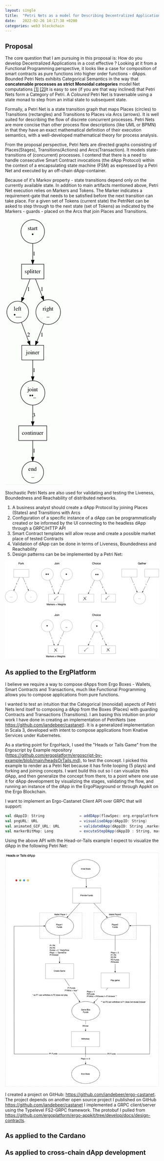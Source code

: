```yaml
---
layout: single
title:  "Petri Nets as a model for Describing Decentralized Applications (dApps)"
date:   2022-02-26 14:17:38 +0200
categories: web3 blockchain 
---
```


## Proposal

The core question that I am pursuing in this proposal is: How do you develop Decentralized Applications in a cost effective ?  Looking at it from a Functional Programming perspective, it looks like a case for composition of smart contracts as pure functions into higher order functions - dApps. Bounded Petri Nets exhibits Categorical Semantics in the way that **concatenable processes as strict Monoidal categories** model Net computations [[1]](#1) [[2]](#2)It is easy to see (if you are that way inclined) that Petri Nets form a Category of Petri. A _Coloured_ Petri Net is traversable using a state monad to step from an initial state to subsequent state.

Formally, a Petri Net is a state transition graph that maps Places (circles) to Transitions (rectangles) and Transitions to Places via Arcs (arrows).
It is well suited for describing the flow of discrete concurrent processes. Petri Nets are more concise than other process flow descriptions (like UML or BPMN) in that they have an exact mathematical definition of their execution semantics, with a well-developed mathematical theory for process analysis.

From the proposal perspective, Petri Nets are directed graphs consisting of Places(Stages), Transitions(Actions) and Arcs(Transaction). It models state-transitions of (concurrent) processes. I contend that there is a need to handle consecutive Smart Contract invocations (the dApp Protocol) within the context of a encapsulating state machine (FSM) as expressed by a Petri Net and executed by an off-chain dApp-container.

Because of it's Markov property - state transitions depend only on the currently available state.  In addition to main artifacts mentioned above, Petri Net execution relies on Markers and Tokens. The Marker indicates a requirement-gate that needs to be satisfied before the next transition can take place. For a given set of Tokens (current state) the PetriNet can be asked to step through to the next state (set of Tokens) as indicated by the Markers - guards - placed on the Arcs that join Places and Transitions.

![alt text](/assets/images/animate.gif "flow")

Stochastic Petri Nets are also used for validating and testing the Liveness, Boundedness and Reachability of distributed networks.

1. A business analyst should  create a dApp Protocol by joining Places (States) and Transitions with Arcs
2. Configuration of a specific instance of a dApp can be programmatically created or be informed by the UI connecting to the headless dApp through a GRPC/HTTP API
3. Smart Contract templates will allow reuse and create a possible market place of tested Contracts
4. Validation of dApp can be done in terms of Liveness, Boundedness and Reachability
5. Design patterns can be be implemented by a Petri Net:

![alt text](/assets/images/place_transitions.png "Arcs")

## As applied to the ErgPlatform

I believe we require a way to compose dApps from Ergo Boxes - Wallets, Smart Contracts and Transactions, much like Functional Programming allows you to compose applications from pure functions.

I wanted to test an intuition that the Categorical  (monoidal) aspects of Petri Nets lend itself to composing a dApp from the Boxes (Places) with guarding Contracts and  Transactions (Transitions).   I am basing this intuition on prior work I have done in creating an implementation of PetriNets (see https://github.com/iandebeer/castanet). It is a generalized implementation in Scala 3, developed with intent  to compose applications from Knative Services under Kubernetes.

As a starting point for ErgoHack, I used the "Heads or Tails Game" from the Ergoscript by Example repository (https://github.com/ergoplatform/ergoscript-by-example/blob/main/headsOrTails.md), to test the concept. I picked this example to render as a Petri Net because it has finite looping (5 plays) and forking and joining concepts. I want build this out so I can visualize this dApp, and then generalize the concept from there, to a point where one use it for dApp development by visualizing the stages, validating the flow, and running an instance of the dApp in the ErgoPlayground or through Appkit on the Ergo Blockchain.

I want to implement an Ergo-Castanet Client API over GRPC that will support:

```scala
val dAppID: String                = addDApp(flowSpec: org.ergoplatform.flow.spec.flowspec.FlowSpec)
val pngURL: URL                   = visualiseDApp(dAppID: String)
val animated_GIF_URL: URL         = validateDApp(dAppID: String ,markers: Seq(FlowMarkers)
val markerBitMap: Long            = excuteStepDApp(dAppID : String, markerBitMap: Long, transaction:ErgoTransaction)
```

Using the above API with the Head-or-Tails example I expect to visualize the dApp in the following Petri Net:

![Petri Net](/assets/images/Heads-Tails-Net.png)

 I created a project on GitHub: https://github.com/iandebeer/ergo-castanet.  The project depends on another open source project I published on GitHub https://github.com/iandebeer/castanet 
 I implemented a GRPC client/server using the Typelevel FS2-GRPC framework. The protobuf I pulled from https://github.com/ergoplatform/ergo-appkit/tree/develop/docs/design-contracts.

## As applied to the Cardano

## As applied to cross-chain dApp development